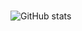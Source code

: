 ###

<!--
**mihaiplesa/mihaiplesa** is a ✨ _special_ ✨ repository because its `README.md` (this file) appears on your GitHub profile.

Hi there 👋 I'm Mihai

Here are some ideas to get you started:

- 🔭 I’m currently working on ...
- 🌱 I’m currently learning ...
- 👯 I’m looking to collaborate on ...
- 🤔 I’m looking for help with ...
- 💬 Ask me about ...
- 📫 How to reach me: ...
- ⚡ Fun fact: ...

-->

![GitHub stats](https://github-readme-stats.vercel.app/api?username=mihaiplesa&show_icons=true&count_private=true&include_all_commits=true)
